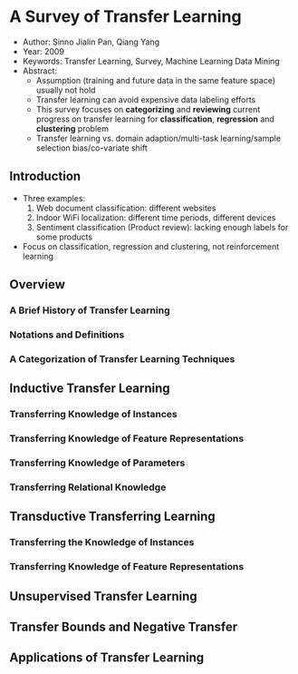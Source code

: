 
# A Survey of Transfer Learning

  * Author: Sinno Jialin Pan, Qiang Yang
  * Year: 2009
  * Keywords: Transfer Learning, Survey, Machine Learning Data Mining
  * Abstract: 
    * Assumption (training and future data in the same feature space) usually not hold
	* Transfer learning can avoid expensive data labeling efforts
	* This survey focuses on **categorizing** and **reviewing** current progress on transfer learning for **classification**, **regression** and **clustering** problem
	* Transfer learning vs. domain adaption/multi-task learning/sample selection bias/co-variate shift

## Introduction

  * Three examples:
    1. Web document classification: different websites
	2. Indoor WiFi localization: different time periods, different devices
	3. Sentiment classification (Product review): lacking enough labels for some products
  * Focus on classification, regression and clustering, not reinforcement learning

## Overview

### A Brief History of Transfer Learning

### Notations and Definitions

### A Categorization of Transfer Learning Techniques

## Inductive Transfer Learning

### Transferring Knowledge of Instances

### Transferring Knowledge of Feature Representations

### Transferring Knowledge of Parameters

### Transferring Relational Knowledge

## Transductive Transferring Learning

### Transferring the Knowledge of Instances

### Transferring Knowledge of Feature Representations

## Unsupervised Transfer Learning

## Transfer Bounds and Negative Transfer

## Applications of Transfer Learning


